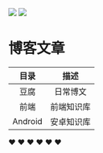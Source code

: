 ![](https://img.shields.io/badge/author-tofu-blue) ![](https://img.shields.io/badge/E--mail-tofumilk%40outlook.com-green)

# 博客文章

|   目录    |  描述   |
|:-------:|:-----:|
|   豆腐    | 日常博文  |
|   前端    | 前端知识库 |
| Android | 安卓知识库 |

❤ ❤ ❤ ❤ ❤ ❤


